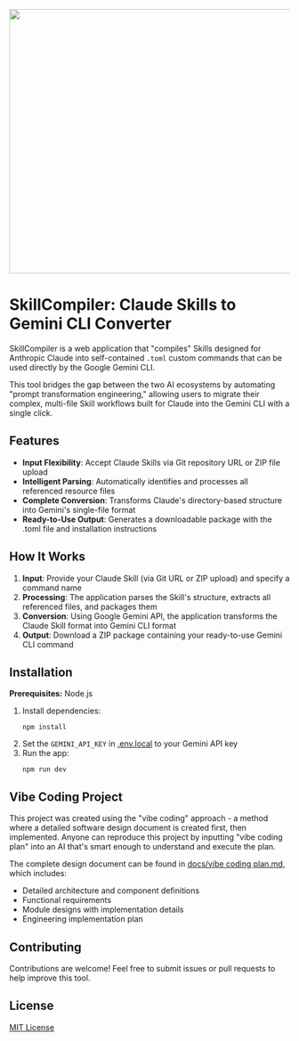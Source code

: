 <div align="center">
<img width="1200" height="475" alt="GHBanner" src="https://github.com/user-attachments/assets/0aa67016-6eaf-458a-adb2-6e31a0763ed6" />
</div>

# SkillCompiler: Claude Skills to Gemini CLI Converter

SkillCompiler is a web application that "compiles" Skills designed for Anthropic Claude into self-contained `.toml` custom commands that can be used directly by the Google Gemini CLI.

This tool bridges the gap between the two AI ecosystems by automating "prompt transformation engineering," allowing users to migrate their complex, multi-file Skill workflows built for Claude into the Gemini CLI with a single click.

## Features

- **Input Flexibility**: Accept Claude Skills via Git repository URL or ZIP file upload
- **Intelligent Parsing**: Automatically identifies and processes all referenced resource files
- **Complete Conversion**: Transforms Claude's directory-based structure into Gemini's single-file format
- **Ready-to-Use Output**: Generates a downloadable package with the .toml file and installation instructions

## How It Works

1. **Input**: Provide your Claude Skill (via Git URL or ZIP upload) and specify a command name
2. **Processing**: The application parses the Skill's structure, extracts all referenced files, and packages them
3. **Conversion**: Using Google Gemini API, the application transforms the Claude Skill format into Gemini CLI format
4. **Output**: Download a ZIP package containing your ready-to-use Gemini CLI command

## Installation

**Prerequisites:** Node.js

1. Install dependencies:
   ```
   npm install
   ```
2. Set the `GEMINI_API_KEY` in [.env.local](.env.local) to your Gemini API key
3. Run the app:
   ```
   npm run dev
   ```

## Vibe Coding Project

This project was created using the "vibe coding" approach - a method where a detailed software design document is created first, then implemented. Anyone can reproduce this project by inputting "vibe coding plan" into an AI that's smart enough to understand and execute the plan.

The complete design document can be found in [docs/vibe coding plan.md](docs/vibe%20coding%20plan.md), which includes:
- Detailed architecture and component definitions
- Functional requirements
- Module designs with implementation details
- Engineering implementation plan

## Contributing

Contributions are welcome! Feel free to submit issues or pull requests to help improve this tool.

## License

[MIT License](LICENSE)
